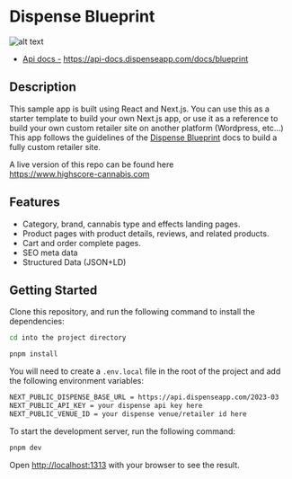 # Dispense Blueprint

![alt text](https://files.readme.io/3677bcb-blueprint-headless-commerce.png)

- [Api docs -](https://api-docs.dispenseapp.com/docs/blueprint) https://api-docs.dispenseapp.com/docs/blueprint

## Description

This sample app is built using React and Next.js. You can use this as a starter template to build your own Next.js app, or use it as a reference to build your own custom retailer site on another platform (Wordpress, etc...)
This app follows the guidelines of the [Dispense Blueprint](https://api-docs.dispenseapp.com/docs/blueprint) docs to build a fully custom retailer site.

A live version of this repo can be found here <br />
https://www.highscore-cannabis.com

## Features
- Category, brand, cannabis type and effects landing pages.
- Product pages with product details, reviews, and related products.
- Cart and order complete pages.
- SEO meta data
- Structured Data (JSON+LD)

## Getting Started

Clone this repository, and run the following command to install the dependencies:

```bash
cd into the project directory
```

```bash
pnpm install
```

You will need to create a `.env.local` file in the root of the project and add the following environment variables:

```bash
NEXT_PUBLIC_DISPENSE_BASE_URL = https://api.dispenseapp.com/2023-03
NEXT_PUBLIC_API_KEY = your dispense api key here
NEXT_PUBLIC_VENUE_ID = your dispense venue/retailer id here
```

To start the development server, run the following command:

```bash
pnpm dev
```

Open [http://localhost:1313](http://localhost:1313) with your browser to see the result.
